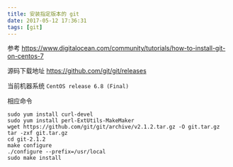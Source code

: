 ```yaml
---
title: 安装指定版本的 git
date: 2017-05-12 17:36:31
tags: [git]
---
```



参考 <https://www.digitalocean.com/community/tutorials/how-to-install-git-on-centos-7>

<!--more-->

源码下载地址 <https://github.com/git/git/releases>

当前机器系统 `CentOS release 6.8 (Final)`

相应命令

```
sudo yum install curl-devel
sudo yum install perl-ExtUtils-MakeMaker
wget https://github.com/git/git/archive/v2.1.2.tar.gz -O git.tar.gz
tar -zxf git.tar.gz
cd git-2.1.2
make configure
./configure --prefix=/usr/local
sudo make install
```